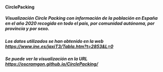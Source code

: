 #### CirclePacking
##### Visualización Circle Packing con información de la población en España en el año 2020 recogida en todo el pais, por comunidad autónoma, por provincia y por sexo.
##### Los datos utilizados se han obtenido en la web https://www.ine.es/jaxiT3/Tabla.htm?t=2853&L=0
##### Se puede ver la visualización en la URL https://oscramgon.github.io/CirclePacking/ 
